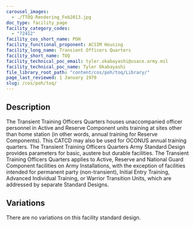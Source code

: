 ```yaml
---
carousel_images:
  - ./TTOQ-Rendering_Feb2013.jpg
doc_type: facility_page
facility_category_codes:
  - "72412"
facility_cos_short_name: POH
facility_functional_proponent: ACSIM Housing
facility_long_name: Transient Officers Quarters
facility_short_name: TOQ
facility_technical_poc_email: tyler.okabayashi@usace.army.mil
facility_technical_poc_name: Tyler Okabayashi
file_library_root_path: "content/cos/poh/toq/Library/"
page_last_reviewed: 1 January 1970
slug: /cos/poh/toq/
---
```


## Description

The Transient Training Officers Quarters houses unaccompanied officer personnel in Active and Reserve Component units training at sites other than home station (in other words, annual training for Reserve Components). This CATCD may also be used for OCONUS annual training quarters. The Transient Training Officers Quarters Army Standard Design provides parameters for basic, austere but durable facilities.
The Transient Training Officers Quarters applies to Active, Reserve and National Guard Component facilities on Army Installations, with the exception of facilities intended for permanent party (non-transient), Initial Entry Training, Advanced Individual Training, or Warrior Transition Units, which are addressed by separate Standard Designs.

## Variations

There are no variations on this facility standard design.
